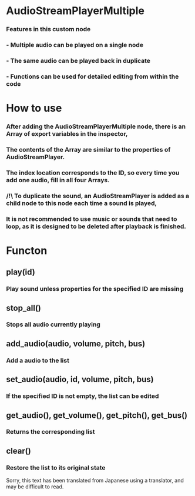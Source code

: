 # AudioStreamPlayerMultiple
### Features in this custom node
###  - Multiple audio can be played on a single node
###  - The same audio can be played back in duplicate
###  - Functions can be used for detailed editing from within the code

# How to use
### After adding the AudioStreamPlayerMultiple node, there is an Array of export variables in the inspector,
### The contents of the Array are similar to the properties of AudioStreamPlayer.

### The index location corresponds to the ID, so every time you add one audio, fill in all four Arrays.

### /!\ To duplicate the sound, an AudioStreamPlayer is added as a child node to this node each time a sound is played,
### It is not recommended to use music or sounds that need to loop, as it is designed to be deleted after playback is finished.

# Functon

## play(id)
### Play sound unless properties for the specified ID are missing

## stop_all()
### Stops all audio currently playing

## add_audio(audio, volume, pitch, bus)
### Add a audio to the list

## set_audio(audio, id, volume, pitch, bus)
### If the specified ID is not empty, the list can be edited

## get_audio(), get_volume(), get_pitch(), get_bus()
### Returns the corresponding list

## clear()
### Restore the list to its original state

Sorry, this text has been translated from Japanese using a translator, and may be difficult to read.
